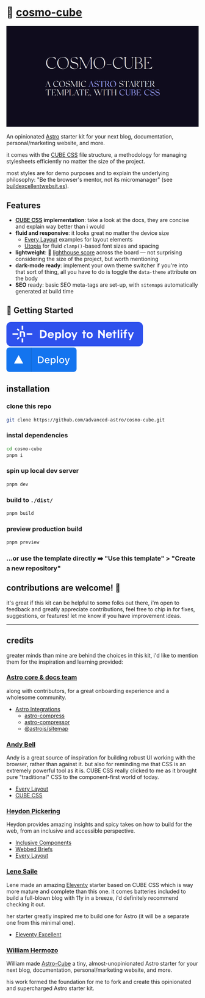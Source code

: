 # 🧊 [cosmo-cube](https://cosmo-cube.vercel.app)

[![Screenshot](src/assets/images/og-image.png)](hello)

An opinionated [Astro](https://astro.build/) starter kit for your next blog, documentation, personal/marketing website, and more.

it comes with the [CUBE CSS](https://cube.fyi/) file structure, a methodology for managing stylesheets efficiently no matter the size of the project.

most styles are for demo purposes and to explain the underlying philosophy: "Be the browser's mentor, not its micromanager" (see [buildexcellentwebsit.es](https://buildexcellentwebsit.es)).

## Features

- **[CUBE CSS](https://cube.fyi/) implementation**: take a look at the docs, they are concise and explain way better than i would
- **fluid and responsive**: it looks great no matter the device size
  - [Every Layout](https://every-layout.dev/) examples for layout elements
  - [Utopia](https://utopia.fyi/) for fluid `clamp()`-based font sizes and spacing
- **lightweight**: 💯 [lighthouse score](https://pagespeed.web.dev/analysis/https-cosmo-cube-vercel-app/hyl36ga17o) across the board — not surprising considering the size of the project, but worth mentioning
- **dark-mode ready**: implement your own theme switcher if you're into that sort of thing, all you have to do is toggle the `data-theme` attribute on the body
- **SEO** ready: basic SEO meta-tags are set-up, with `sitemap`s automatically generated at build time

## 🚀 Getting Started

[![Deploy to Netlify](src/assets/deploy-netlify.svg)](https://app.netlify.com/start/deploy?repository=https://github.com/advanced-astro/cosmo-cube)
[![Deploy to Vercel](src/assets/deploy-vercel.svg)](https://vercel.com/new/clone?repository-url=https://github.com/advanced-astro/cosmo-cube&project-name=cosmo-cube&repository-name=cosmo-cube&demo-title=Cosmo-Cube%20-%20Astro%20Starter%20Template&demo-description=Astroship%20is%20a%20starter%20template%20for%20startups%2C%20marketing%20websites%20%26%20landing%20pages.%20Built%20with%20Astro%2C%20Cube%20CSS&demo-url=https%3A%2F%2Fcosmo-cube.vercel.app&demo-image=https%3A%2F%2Fgithub.com/advanced-astro/cosmo-cube/blob/main/src/assets/images/og-image.png)

## installation

### clone this repo

```sh
git clone https://github.com/advanced-astro/cosmo-cube.git
```

### instal dependencies

```sh
cd cosmo-cube
pnpm i
```

### spin up local dev server

```sh
pnpm dev
```

### build to `./dist/`

```sh
pnpm build
```

### preview production build

```sh
pnpm preview
```

### ...or use the template directly ➡️ "Use this template" > "Create a new repository"

## contributions are welcome! 👋

it's great if this kit can be helpful to some folks out there, i'm open to feedback and greatly appreciate contributions, feel free to chip in for fixes, suggestions, or features! let me know if you have improvement ideas.

---

## credits

greater minds than mine are behind the choices in this kit, i'd like to mention them for the inspiration and learning provided:

### **[Astro core & docs team](https://docs.astro.build/en/getting-started/)**

along with contributors, for a great onboarding experience and a wholesome community.

- [Astro Integrations]([https://](https://astro.build/integrations/))
  - [astro-compress](https://github.com/astro-community/astro-compress#readme)
  - [astro-compressor](https://github.com/sondr3/astro-compressor#readme)
  - [@astrojs/sitemap](https://docs.astro.build/en/guides/integrations-guide/sitemap/)

### **[Andy Bell](https://andy-bell.co.uk/)**

Andy is a great source of inspiration for building robust UI working with the browser, rather than against it. but also for reminding me that CSS is an extremely powerful tool as it is. CUBE CSS really clicked to me as it brought pure "traditional" CSS to the component-first world of today.

- [Every Layout](https://every-layout.dev/)
- [CUBE CSS](https://cube.fyi/)

### **[Heydon Pickering](https://heydonworks.com/)**

Heydon provides amazing insights and spicy takes on how to build for the web, from an inclusive and accessible perspective.

- [Inclusive Components](https://inclusive-components.design/)
- [Webbed Briefs](https://briefs.video/)
- [Every Layout](https://every-layout.dev/)

### **[Lene Saile](https://www.lenesaile.com/en/)**

Lene made an amazing [Eleventy](https://www.11ty.dev/) starter based on CUBE CSS which is way more mature and complete than this one. it comes batteries included to build a full-blown blog with 11y in a breeze, i'd definitely recommend checking it out.

her starter greatly inspired me to build one for Astro (it will be a separate one from this minimal one).

- [Eleventy Excellent](https://github.com/madrilene/eleventy-excellent)

### **[William Hermozo](https://williamhzo.me/)**

William made [Astro-Cube](https://astro-cube.vercel.app/) a tiny, almost-unopinionated Astro starter for your next blog, documentation, personal/marketing website, and more.

his work formed the foundation for me to fork and create this opinionated and supercharged Astro starter kit.
